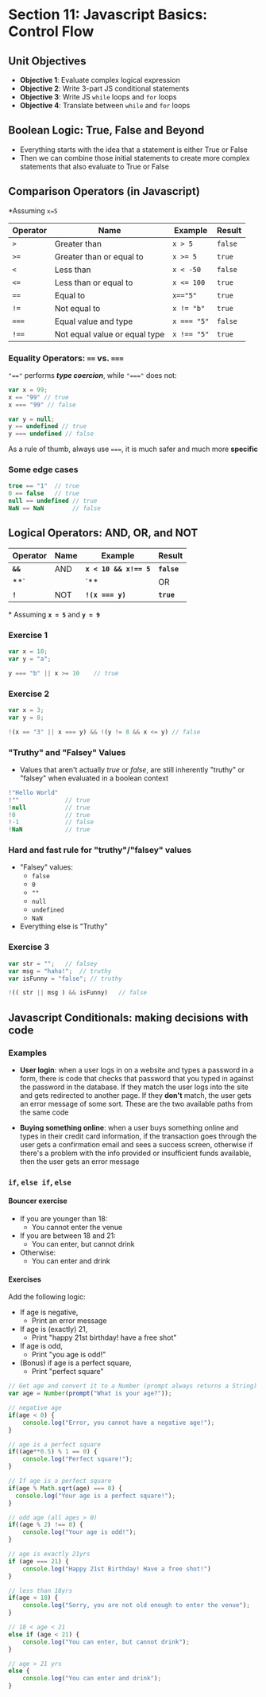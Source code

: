 # Section 11: Javascript Basics: Control Flow

## Unit Objectives

- **Objective 1**: Evaluate complex logical expression
- **Objective 2**: Write 3-part JS conditional statements
- **Objective 3**: Write JS `while` loops and `for` loops
- **Objective 4**: Translate between `while` and `for` loops

## Boolean Logic: True, False and Beyond

- Everything starts with the idea that a statement is either True or False
- Then we can combine those initial statements to create more complex statements that also evaluate to True or False

## Comparison Operators (in Javascript)

*Assuming `x=5`

| Operator | Name | Example | Result |
|----------|------|---------|--------|
| `>` | Greater than | `x > 5` | `false` |
| `>=`| Greater than or equal to | `x >= 5` | `true` |
| `<` | Less than | `x < -50` | `false` |
| `<=`| Less than or equal to | `x <= 100` | `true` |
| `==`| Equal to | `x=="5"` | `true` |
| `!=` | Not equal to | `x != "b"` | `true` |
| `===` | Equal value and type | `x === "5"` | `false` |
| `!==` | Not equal value or equal type | `x !== "5"` | `true` |

### Equality Operators: `==` vs. `===`

`"=="` performs ***type coercion***, while `"==="` does not:

```js
var x = 99;
x == "99" // true
x === "99" // false

var y = null;
y == undefined // true
y === undefined // false

```

As a rule of thumb, always use `===`, it is much safer and much more **specific**

### Some edge cases

```js
true == "1"  // true
0 == false   // true
null == undefined // true
NaN == NaN        // false
```

## Logical Operators: AND, OR, and NOT

| Operator | Name | Example | Result |
|----------|------|---------|--------|
| **`&&`** | AND  | **`x < 10 && x!== 5`** | **`false`** |
| **`||`** | OR   | **`y > 9 || x === 5`** | **`true`**  |
| **`!`**  | NOT  | **`!(x === y)`** | **`true`** |

\* Assuming **`x = 5`** and **`y = 9`**

### Exercise 1

```js
var x = 10;
var y = "a";

y === "b" || x >= 10    // true
```

### Exercise 2

```js
var x = 3;
var y = 8;

!(x == "3" || x === y) && !(y != 8 && x <= y) // false
```

### "Truthy" and "Falsey" Values

- Values that aren't actually *true* or *false*, are still inherently "truthy" or "falsey" when evaluated in a boolean context

```js
!"Hello World"
!""             // true
!null           // true
!0              // true
!-1             // false
!NaN            // true
```

### Hard and fast rule for "truthy"/"falsey" values

- "Falsey" values:
  - `false`
  - `0`
  - `""`
  - `null`
  - `undefined`
  - `NaN`
- Everything else is "Truthy"

### Exercise 3

```js
var str = "";   // falsey
var msg = "haha!";  // truthy
var isFunny = "false"; // truthy

!(( str || msg ) && isFunny)   // false
```

## Javascript Conditionals: making decisions with code

### Examples

- **User login**: when a user logs in on a website and types a password in a form, there is code that checks that password that you typed in against the password in the database. If they match the user logs into the site and gets redirected to another page. If they **don't** match, the user gets an error message of some sort. These are the two available paths from the same code

- **Buying something online**: when a user buys something online and types in their credit card information, if the transaction goes through the user gets a confirmation email and sees a success screen, otherwise if there's a problem with the info provided or insufficient funds available, then the user gets an error message

### `if`, `else if`, `else`

#### Bouncer exercise

- If you are younger than 18:
  - You cannot enter the venue
- If you are between 18 and 21:
  - You can enter, but cannot drink
- Otherwise:
  - You can enter and drink

#### Exercises

Add the following logic:

- If age is negative,
  - Print an error message
- If age is (exactly) 21,
  - Print "happy 21st birthday! have a free shot"
- If age is odd,
  - Print "you age is odd!"
- (Bonus) if age is a perfect square,
  - Print "perfect square"

```js
// Get age and convert it to a Number (prompt always returns a String)
var age = Number(prompt("What is your age?"));

// negative age
if(age < 0) {
    console.log("Error, you cannot have a negative age!");
}

// age is a perfect square
if((age**0.5) % 1 == 0) {
    console.log("Perfect square!");
}

// If age is a perfect square
if(age % Math.sqrt(age) === 0) {
  console.log("Your age is a perfect square!");
}

// odd age (all ages > 0)
if((age % 2) !== 0) {
    console.log("Your age is odd!");
}

// age is exactly 21yrs
if (age === 21) {
    console.log("Happy 21st Birthday! Have a free shot!")
}

// less than 18yrs
if(age < 18) {
    console.log("Sorry, you are not old enough to enter the venue");
}

// 18 < age < 21
else if (age < 21) {
    console.log("You can enter, but cannot drink");
}

// age > 21 yrs
else {
    console.log("You can enter and drink");
}
```


